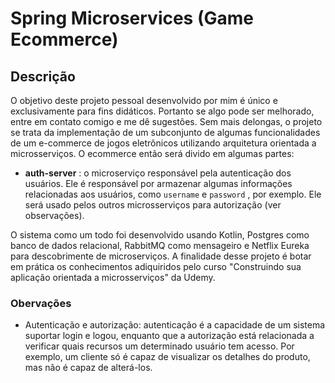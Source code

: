 # Spring Microservices (Game Ecommerce)

## Descrição

O objetivo deste projeto pessoal desenvolvido por mim é único e exclusivamente para fins didáticos. Portanto se algo pode ser melhorado, entre em contato comigo e me dê sugestões. Sem mais delongas, o projeto se trata da implementação de um subconjunto de algumas funcionalidades de um e-commerce de jogos eletrônicos utilizando arquitetura orientada a microsserviços. O ecommerce então será divido em algumas partes:

* **auth-server** : o microserviço responsável pela autenticação dos usuários. Ele é responsável por armazenar algumas informações relacionadas aos usuários, como `username` e `password` , por exemplo. Ele será usado pelos outros microsserviços para autorização (ver observações).

O sistema como um todo foi desenvolvido usando Kotlin, Postgres como banco de dados relacional, RabbitMQ como mensageiro e Netflix Eureka para descobrimente de microserviços. A finalidade desse projeto é botar em prática os conhecimentos adiquiridos pelo curso "Construindo sua aplicação orientada a microsserviços" da Udemy.

### Obervações

* Autenticação e autorização: autenticação é a capacidade de um sistema suportar login e logou, enquanto que a autorização está relacionada a verificar quais recursos um determinado usuário tem acesso. Por exemplo, um cliente só é capaz de visualizar os detalhes do produto, mas não é capaz de alterá-los.